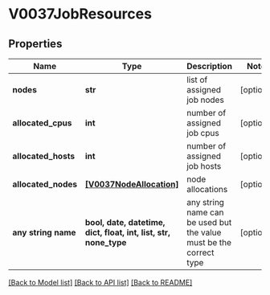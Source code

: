 # V0037JobResources


## Properties
Name | Type | Description | Notes
------------ | ------------- | ------------- | -------------
**nodes** | **str** | list of assigned job nodes | [optional] 
**allocated_cpus** | **int** | number of assigned job cpus | [optional] 
**allocated_hosts** | **int** | number of assigned job hosts | [optional] 
**allocated_nodes** | [**[V0037NodeAllocation]**](V0037NodeAllocation.md) | node allocations | [optional] 
**any string name** | **bool, date, datetime, dict, float, int, list, str, none_type** | any string name can be used but the value must be the correct type | [optional]

[[Back to Model list]](../README.md#documentation-for-models) [[Back to API list]](../README.md#documentation-for-api-endpoints) [[Back to README]](../README.md)


